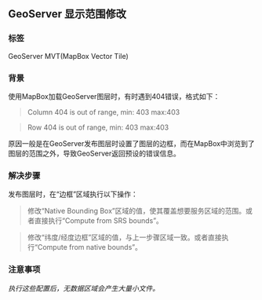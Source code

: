 ﻿## GeoServer 显示范围修改

### 标签
GeoServer
MVT(MapBox Vector Tile)

### 背景
使用MapBox加载GeoServer图层时，有时遇到404错误，格式如下：
> Column 404 is out of range, min: 403 max:403

> Row 404 is out of range, min: 403 max:403

原因一般是在GeoServer发布图层时设置了图层的边框，而在MapBox中浏览到了图层的范围之外，导致GeoServer返回预设的错误信息。

### 解决步骤

发布图层时，在“边框”区域执行以下操作：
> 修改“Native Bounding Box”区域的值，使其覆盖想要服务区域的范围。或者直接执行“Compute from SRS bounds”。

> 修改“纬度/经度边框”区域的值，与上一步骤区域一致。或者直接执行“Compute from native bounds”。

### 注意事项

*执行这些配置后，无数据区域会产生大量小文件。*